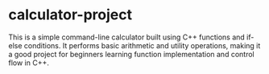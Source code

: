 # calculator-project
This is a simple command-line calculator built using C++ functions and if-else conditions. It performs basic arithmetic and utility operations, making it a good project for beginners learning function implementation and control flow in C++.
